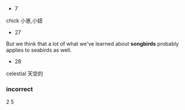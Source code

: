 * 7

chick                             小崽,小妞

* 27

But we think that a lot of what we've learned about **songbirds** probably applies to seabirds as well.

* 28

celestial                                     天空的



### incorrect

2 5